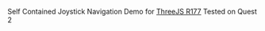 Self Contained Joystick Navigation Demo for [ThreeJS R177](https://github.com/mrdoob/three.js/releases/tag/r177)
Tested on Quest 2
